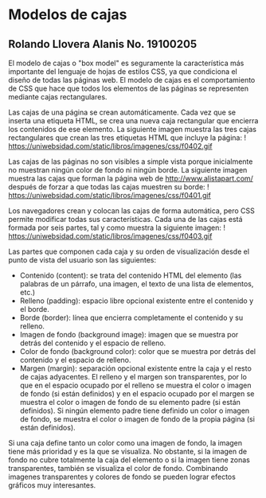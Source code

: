 # Modelos de cajas
## Rolando Llovera Alanis No. 19100205
El modelo de cajas o "box model" es seguramente la característica más importante del lenguaje de hojas de estilos CSS, ya que condiciona el diseño de todas las páginas web. El modelo de cajas es el comportamiento de CSS que hace que todos los elementos de las páginas se representen mediante cajas rectangulares.

Las cajas de una página se crean automáticamente. Cada vez que se inserta una etiqueta HTML, se crea una nueva caja rectangular que encierra los contenidos de ese elemento. La siguiente imagen muestra las tres cajas rectangulares que crean las tres etiquetas HTML que incluye la página:
! https://uniwebsidad.com/static/libros/imagenes/css/f0402.gif


Las cajas de las páginas no son visibles a simple vista porque inicialmente no muestran ningún color de fondo ni ningún borde. La siguiente imagen muestra las cajas que forman la página web de http://www.alistapart.com/ después de forzar a que todas las cajas muestren su borde:
! https://uniwebsidad.com/static/libros/imagenes/css/f0401.gif


Los navegadores crean y colocan las cajas de forma automática, pero CSS permite modificar todas sus características. Cada una de las cajas está formada por seis partes, tal y como muestra la siguiente imagen:
! https://uniwebsidad.com/static/libros/imagenes/css/f0403.gif

Las partes que componen cada caja y su orden de visualización desde el punto de vista del usuario son las siguientes:

* Contenido (content): se trata del contenido HTML del elemento (las palabras de un párrafo, una imagen, el texto de una lista de elementos, etc.)
* Relleno (padding): espacio libre opcional existente entre el contenido y el borde.
* Borde (border): línea que encierra completamente el contenido y su relleno.
* Imagen de fondo (background image): imagen que se muestra por detrás del contenido y el espacio de relleno.
* Color de fondo (background color): color que se muestra por detrás del contenido y el espacio de relleno.
* Margen (margin): separación opcional existente entre la caja y el resto de cajas adyacentes.
El relleno y el margen son transparentes, por lo que en el espacio ocupado por el relleno se muestra el color o imagen de fondo (si están definidos) y en el espacio ocupado por el margen se muestra el color o imagen de fondo de su elemento padre (si están definidos). Si ningún elemento padre tiene definido un color o imagen de fondo, se muestra el color o imagen de fondo de la propia página (si están definidos).

Si una caja define tanto un color como una imagen de fondo, la imagen tiene más prioridad y es la que se visualiza. No obstante, si la imagen de fondo no cubre totalmente la caja del elemento o si la imagen tiene zonas transparentes, también se visualiza el color de fondo. Combinando imagenes transparentes y colores de fondo se pueden lograr efectos gráficos muy interesantes.


